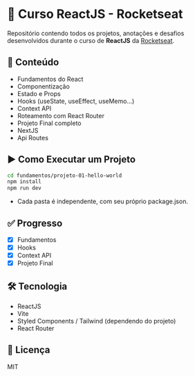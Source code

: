 # 🚀 Curso ReactJS - Rocketseat

Repositório contendo todos os projetos, anotações e desafios desenvolvidos durante o curso de **ReactJS** da [Rocketseat](https://rocketseat.com.br).

## 🧠 Conteúdo

- Fundamentos do React
- Componentização
- Estado e Props
- Hooks (useState, useEffect, useMemo...)
- Context API
- Roteamento com React Router
- Projeto Final completo
- NextJS
- Api Routes

## ▶️ Como Executar um Projeto

```bash
cd fundamentos/projeto-01-hello-world
npm install
npm run dev
```

- Cada pasta é independente, com seu próprio package.json.

## ✅ Progresso

- [x] Fundamentos
- [x] Hooks
- [x] Context API
- [x] Projeto Final

## 🛠️ Tecnologia

- ReactJS
- Vite
- Styled Components / Tailwind (dependendo do projeto)
- React Router

## 📄 Licença

MIT
